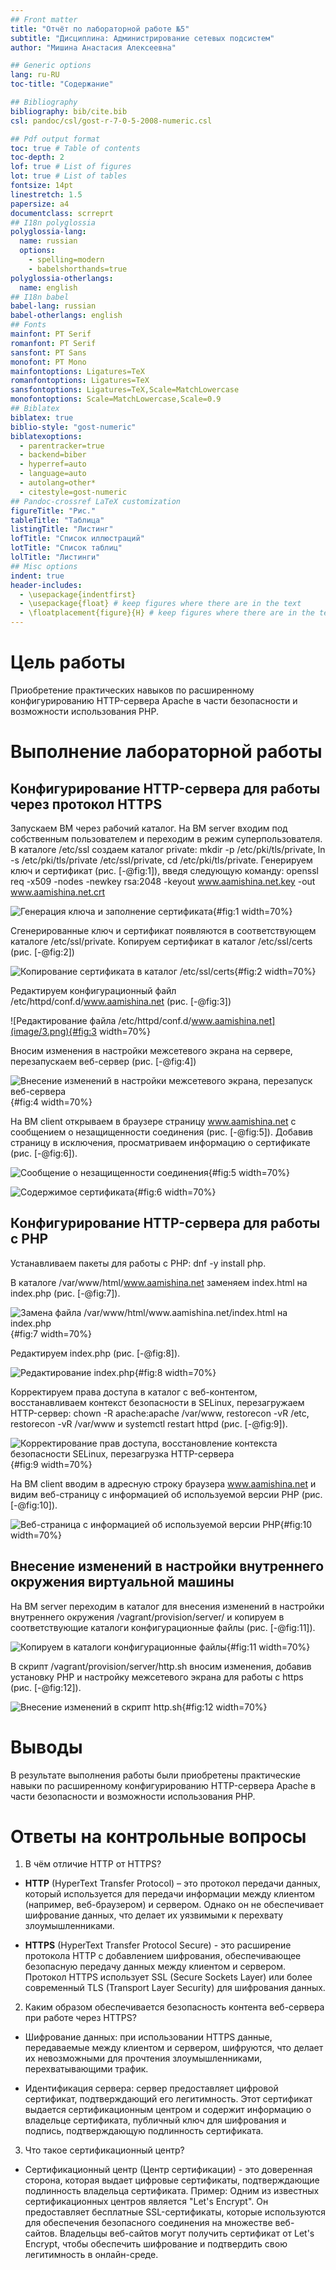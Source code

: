 ```yaml
---
## Front matter
title: "Отчёт по лабораторной работе №5"
subtitle: "Дисциплина: Администрирование сетевых подсистем"
author: "Мишина Анастасия Алексеевна"

## Generic options
lang: ru-RU
toc-title: "Содержание"

## Bibliography
bibliography: bib/cite.bib
csl: pandoc/csl/gost-r-7-0-5-2008-numeric.csl

## Pdf output format
toc: true # Table of contents
toc-depth: 2
lof: true # List of figures
lot: true # List of tables
fontsize: 14pt
linestretch: 1.5
papersize: a4
documentclass: scrreprt
## I18n polyglossia
polyglossia-lang:
  name: russian
  options:
	- spelling=modern
	- babelshorthands=true
polyglossia-otherlangs:
  name: english
## I18n babel
babel-lang: russian
babel-otherlangs: english
## Fonts
mainfont: PT Serif
romanfont: PT Serif
sansfont: PT Sans
monofont: PT Mono
mainfontoptions: Ligatures=TeX
romanfontoptions: Ligatures=TeX
sansfontoptions: Ligatures=TeX,Scale=MatchLowercase
monofontoptions: Scale=MatchLowercase,Scale=0.9
## Biblatex
biblatex: true
biblio-style: "gost-numeric"
biblatexoptions:
  - parentracker=true
  - backend=biber
  - hyperref=auto
  - language=auto
  - autolang=other*
  - citestyle=gost-numeric
## Pandoc-crossref LaTeX customization
figureTitle: "Рис."
tableTitle: "Таблица"
listingTitle: "Листинг"
lofTitle: "Список иллюстраций"
lotTitle: "Список таблиц"
lolTitle: "Листинги"
## Misc options
indent: true
header-includes:
  - \usepackage{indentfirst}
  - \usepackage{float} # keep figures where there are in the text
  - \floatplacement{figure}{H} # keep figures where there are in the text
---
```


#  Цель работы

Приобретение практических навыков по расширенному конфигурированию HTTP-сервера Apache в части безопасности и возможности использования PHP.

# Выполнение лабораторной работы

## Конфигурирование HTTP-сервера для работы через протокол HTTPS

Запускаем ВМ через рабочий каталог. На ВМ server входим под собственным пользователем и переходим в режим суперпользователя. В каталоге /etc/ssl создаем каталог private: mkdir -p /etc/pki/tls/private, ln -s /etc/pki/tls/private /etc/ssl/private, cd /etc/pki/tls/private. Генерируем ключ и сертификат (рис. [-@fig:1]), введя следующую команду: openssl req -x509 -nodes -newkey rsa:2048 -keyout www.aamishina.net.key -out www.aamishina.net.crt

![Генерация ключа и заполнение сертификата](image/1.png){#fig:1 width=70%}

Сгенерированные ключ и сертификат появляются в соответствующем каталоге /etc/ssl/private. Копируем сертификат в каталог /etc/ssl/certs (рис. [-@fig:2])

![Копирование сертификата в каталог /etc/ssl/certs](image/2.png){#fig:2 width=70%}

Редактируем конфигурационный файл /etc/httpd/conf.d/www.aamishina.net (рис. [-@fig:3])

![Редактирование файла /etc/httpd/conf.d/www.aamishina.net](image/3.png){#fig:3 width=70%}

Вносим изменения в настройки межсетевого экрана на сервере, перезапускаем веб-сервер (рис. [-@fig:4])

![Внесение изменений в настройки межсетевого экрана, перезапуск веб-сервера](image/4.png){#fig:4 width=70%}

На ВМ client открываем в браузере страницу www.aamishina.net с сообщением о незащищенности соединения (рис. [-@fig:5]). Добавив страницу в исключения, просматриваем информацию о сертификате (рис. [-@fig:6]). 

![Сообщение о незащищенности соединения](image/5.png){#fig:5 width=70%}

![Содержимое сертификата](image/6.png){#fig:6 width=70%}

## Конфигурирование HTTP-сервера для работы с PHP

Устанавливаем пакеты для работы с PHP: dnf -y install php.

В каталоге /var/www/html/www.aamishina.net заменяем index.html на index.php (рис. [-@fig:7]).

![Замена файла /var/www/html/www.aamishina.net/index.html на index.php ](image/7.png){#fig:7 width=70%}

Редактируем index.php (рис. [-@fig:8]).

![Редактирование index.php](image/8.png){#fig:8 width=70%}

Корректируем права доступа в каталог с веб-контентом, восстанавливаем контекст безопасности в SELinux, перезагружаем HTTP-сервер: chown -R apache:apache /var/www, restorecon -vR /etc, restorecon -vR /var/www и systemctl restart httpd (рис. [-@fig:9]).

![Корректирование прав доступа, восстановление контекста безопасности SELinux, перезагрузка HTTP-сервера](image/9.png){#fig:9 width=70%}

На ВМ client вводим в адресную строку браузера www.aamishina.net и видим веб-страницу с информацией об используемой версии PHP (рис. [-@fig:10]).

![Веб-страница с информацией об используемой версии PHP](image/10.png){#fig:10 width=70%}

## Внесение изменений в настройки внутреннего окружения виртуальной машины

На ВМ server переходим в каталог для внесения изменений в настройки внутреннего окружения /vagrant/provision/server/ и копируем в соответствующие каталоги конфигурационные файлы (рис. [-@fig:11]).

![Копируем в каталоги конфигурационные файлы](image/11.png){#fig:11 width=70%}

В скрипт /vagrant/provision/server/http.sh вносим изменения, добавив установку PHP и настройку межсетевого экрана для работы с https (рис. [-@fig:12]).

![Внесение изменений в скрипт http.sh](image/12.png){#fig:12 width=70%}

# Выводы

В результате выполнения работы были приобретены практические навыки по расширенному конфигурированию HTTP-сервера Apache в части безопасности и возможности использования PHP.

# Ответы на контрольные вопросы

1. В чём отличие HTTP от HTTPS? 

- **HTTP** (HyperText Transfer Protocol) – это протокол передачи данных, который используется для передачи информации между клиентом (например, веб-браузером) и сервером. Однако он не обеспечивает шифрование данных, что делает их уязвимыми к перехвату злоумышленниками. 

- **HTTPS** (HyperText Transfer Protocol Secure) - это расширение протокола HTTP с добавлением шифрования, обеспечивающее безопасную передачу данных между клиентом и сервером. Протокол HTTPS использует SSL (Secure Sockets Layer) или более современный TLS (Transport Layer Security) для шифрования данных.

2. Каким образом обеспечивается безопасность контента веб-сервера при работе через HTTPS? 

- Шифрование данных: при использовании HTTPS данные, передаваемые между клиентом и сервером, шифруются, что делает их невозможными для прочтения злоумышленниками, перехватывающими трафик.

- Идентификация сервера: сервер предоставляет цифровой сертификат, подтверждающий его легитимность. Этот сертификат выдается сертификационным центром и содержит информацию о владельце сертификата, публичный ключ для шифрования и подпись, подтверждающую подлинность сертификата.

3. Что такое сертификационный центр? 
- Сертификационный центр (Центр сертификации) - это доверенная сторона, которая выдает цифровые сертификаты, подтверждающие подлинность владельца сертификата. Пример: Одним из известных сертификационных центров является "Let's Encrypt". Он предоставляет бесплатные SSL-сертификаты, которые используются для обеспечения безопасного соединения на множестве веб-сайтов. Владельцы веб-сайтов могут получить сертификат от Let's Encrypt, чтобы обеспечить шифрование и подтвердить свою легитимность в онлайн-среде.